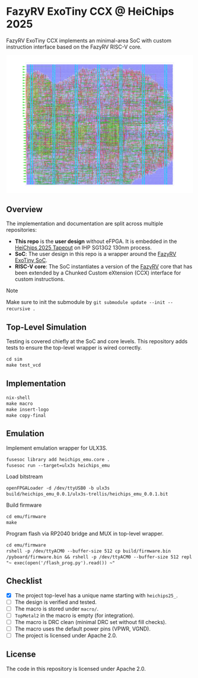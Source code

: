 # FazyRV ExoTiny CCX @ HeiChips 2025

FazyRV ExoTiny CCX implements an minimal-area SoC with custom instruction interface based on the FazyRV RISC-V core.

![design](./doc/design.png)

## Overview
The implementation and documentation are split across multiple repositories:
* **This repo** is the **user design** without eFPGA. It is embedded in the [HeiChips 2025 Tapeout](https://github.com/FPGA-Research/heichips25-tapeout) on IHP SG13G2 130nm process.
* **SoC**: The user design in this repo is a wrapper around the [FazyRV ExoTiny SoC](https://github.com/meiniKi/FazyRV-ExoTiny/tree/heichips25_ccx).
* **RISC-V core**: The SoC instantiates a version of the [FazyRV](https://github.com/meiniKi/FazyRV/tree/heichips25_ccx) core that has been extended by a Chunked Custom eXtension (CCX) interface for custom instructions.

> [!NOTE]  
> Make sure to init the submodule by `git submodule update --init --recursive .`

## Top-Level Simulation

Testing is covered chiefly at the SoC and core levels. This repository adds tests to ensure the top-level wrapper is wired correctly.

```
cd sim
make test_vcd
```

## Implementation

```
nix-shell
make macro
make insert-logo
make copy-final
```

## Emulation

Implement emulation wrapper for ULX3S.
```
fusesoc library add heichips_emu.core .
fusesoc run --target=ulx3s heichips_emu
```

Load bitstream
```
openFPGALoader -d /dev/ttyUSB0 -b ulx3s build/heichips_emu_0.0.1/ulx3s-trellis/heichips_emu_0.0.1.bit
```

Build firmware
```
cd emu/firmware
make
```

Program flash via RP2040 bridge and MUX in top-level wrapper.
```
cd emu/firmware
rshell -p /dev/ttyACM0 --buffer-size 512 cp build/firmware.bin /pyboard/firmware.bin && rshell -p /dev/ttyACM0 --buffer-size 512 repl "~ exec(open('/flash_prog.py').read()) ~"
```

## Checklist

- [x] The project top-level has a unique name starting with `heichips25_`.
- [ ] The design is verified and tested.
- [ ] The macro is stored under `macro/`.
- [ ] `TopMetal2` in the macro is empty (for integration).
- [ ] The macro is DRC clean (minimal DRC set without fill checks).
- [ ] The macro uses the default power pins (VPWR, VGND).
- [ ] The project is licensed under Apache 2.0.

## License

The code in this repository is licensed under Apache 2.0.